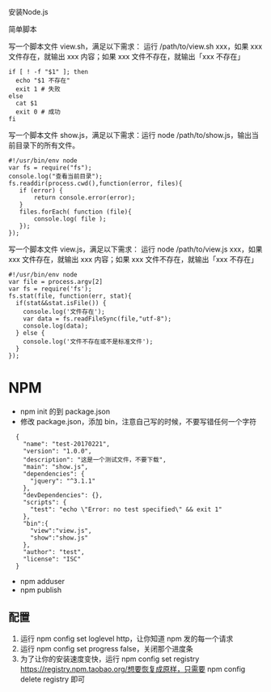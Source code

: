 安装Node.js

简单脚本

写一个脚本文件 view.sh，满足以下需求：
运行 /path/to/view.sh xxx，如果 xxx 文件存在，就输出 xxx 内容；如果 xxx 文件不存在，就输出「xxx 不存在」

```
if [ ! -f "$1" ]; then
  echo "$1 不存在"
  exit 1 # 失败
else
  cat $1
  exit 0 # 成功
fi
```





写一个脚本文件 show.js，满足以下需求：运行 node /path/to/show.js，输出当前目录下的所有文件。

```
#!/usr/bin/env node
var fs = require("fs");
console.log("查看当前目录");
fs.readdir(process.cwd(),function(error, files){
   if (error) {
       return console.error(error);
   }
   files.forEach( function (file){
       console.log( file );
   });
});
```





写一个脚本文件 view.js，满足以下需求：
运行 node /path/to/view.js xxx，如果 xxx 文件存在，就输出 xxx 内容；如果 xxx 文件不存在，就输出「xxx 不存在」

```
#!/usr/bin/env node
var file = process.argv[2]
var fs = require('fs');
fs.stat(file, function(err, stat){
  if(stat&&stat.isFile()) {
    console.log('文件存在');
    var data = fs.readFileSync(file,"utf-8");  
    console.log(data);  
  } else {
    console.log('文件不存在或不是标准文件');
  }
});
```

# NPM

- npm init 的到 package.json
- 修改 package.json，添加 bin，注意自己写的时候，不要写错任何一个字符



```
  {
    "name": "test-20170221",
    "version": "1.0.0",
    "description": "这是一个测试文件，不要下载",
    "main": "show.js",
    "dependencies": {
      "jquery": "^3.1.1"
    },
    "devDependencies": {},
    "scripts": {
      "test": "echo \"Error: no test specified\" && exit 1"
    },
    "bin":{
      "view":"view.js",
      "show":"show.js"
    },
    "author": "test",
    "license": "ISC"
  }
```



- npm adduser
- npm publish

## 配置

1. 运行 npm config set loglevel http，让你知道 npm 发的每一个请求
2. 运行 npm config set progress false，关闭那个进度条
3. 为了让你的安装速度变快，运行 npm config set registry https://registry.npm.taobao.org/想要恢复成原样，只需要 npm config delete registry 即可

